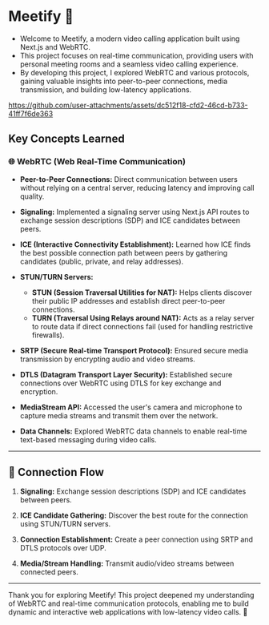 # Meetify 🎥

- Welcome to Meetify, a modern video calling application built using Next.js and WebRTC. 
- This project focuses on real-time communication, providing users with personal meeting rooms and a seamless video calling experience. 
- By developing this project, I explored WebRTC and various protocols, gaining valuable insights into peer-to-peer connections, media transmission, and building low-latency applications.


https://github.com/user-attachments/assets/dc512f18-cfd2-46cd-b733-41ff7f6de363

## Key Concepts Learned

### 🌐 WebRTC (Web Real-Time Communication)

- **Peer-to-Peer Connections:**
  Direct communication between users without relying on a central server, reducing latency and improving call quality.

- **Signaling:**
  Implemented a signaling server using Next.js API routes to exchange session descriptions (SDP) and ICE candidates between peers.

- **ICE (Interactive Connectivity Establishment):**
  Learned how ICE finds the best possible connection path between peers by gathering candidates (public, private, and relay addresses).

- **STUN/TURN Servers:**
  - **STUN (Session Traversal Utilities for NAT):** Helps clients discover their public IP addresses and establish direct peer-to-peer connections.
  - **TURN (Traversal Using Relays around NAT):** Acts as a relay server to route data if direct connections fail (used for handling restrictive firewalls).

- **SRTP (Secure Real-time Transport Protocol):**
  Ensured secure media transmission by encrypting audio and video streams.

- **DTLS (Datagram Transport Layer Security):**
  Established secure connections over WebRTC using DTLS for key exchange and encryption.

- **MediaStream API:**
  Accessed the user's camera and microphone to capture media streams and transmit them over the network.

- **Data Channels:**
  Explored WebRTC data channels to enable real-time text-based messaging during video calls.

---

## 📲 Connection Flow
1. **Signaling:**
   Exchange session descriptions (SDP) and ICE candidates between peers.

2. **ICE Candidate Gathering:**
   Discover the best route for the connection using STUN/TURN servers.

3. **Connection Establishment:**
   Create a peer connection using SRTP and DTLS protocols over UDP.

4. **Media/Stream Handling:**
   Transmit audio/video streams between connected peers.

---

Thank you for exploring Meetify! This project deepened my understanding of WebRTC and real-time communication protocols, enabling me to build dynamic and interactive web applications with low-latency video calls. 🚀
